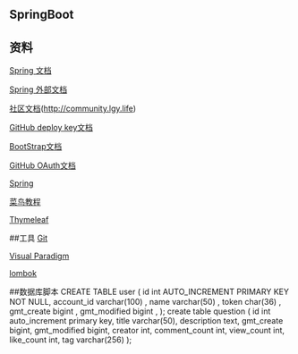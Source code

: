 ## SpringBoot
## 资料
[Spring 文档](https://spring.io/guides)

[Spring 外部文档](https://spring.io/guides/gs/serving-web-content/)

[社区文档](http://localhost:8887/)(http://community.lgy.life)

[GitHub deploy key文档](https://developer.github.com/v3/guides/managing-deploy-keys/#deploy-keys)

[BootStrap文档](https://v3.bootcss.com/getting-started/)

[GitHub OAuth文档](https://developer.github.com/apps/building-oauth-apps/creating-an-oauth-app/)

[Spring](https://docs.spring.io/spring-boot/docs/current/reference/html/)

[菜鸟教程](https://www.runoob.com/)

[Thymeleaf](https://www.thymeleaf.org/doc/tutorials/3.0/thymeleafspring.html)

##工具
[Git](https://git-scm.com/download)

[Visual Paradigm](https://www.visual-paradigm.com/cn/)

[lombok](https://projectlombok.org/)

##数据库脚本
CREATE TABLE user (
  id int  AUTO_INCREMENT   PRIMARY KEY NOT NULL,
  account_id varchar(100) ,
  name varchar(50) ,
  token char(36) ,
  gmt_create bigint ,
  gmt_modified bigint ,
);
create table question
(
    id int auto_increment primary key,
	title varchar(50),
	description text,
	gmt_create bigint,
	gmt_modified bigint,
	creator int,
	comment_count int,
	view_count int,
	like_count int,
	tag varchar(256)
);


